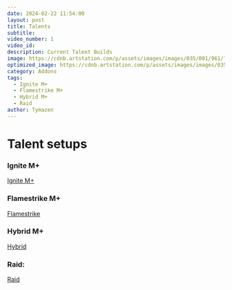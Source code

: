 ```yaml
---
date: 2024-02-22 11:54:00
layout: post
title: Talents
subtitle:
video_number: 1
video_id:
description: Current Talent Builds
image: https://cdnb.artstation.com/p/assets/images/images/035/001/961/large/istvan-danyi-firemage-2500.jpg?1613835891
optimized_image: https://cdnb.artstation.com/p/assets/images/images/035/001/961/large/istvan-danyi-firemage-2500.jpg?1613835891
category: Addons
tags:
  - Ignite M+
  - Flamestrike M+
  - Hybrid M+
  - Raid
author: Tymazen
---
```

# Talent setups

### Ignite M+
<a href="https://www.wowhead.com/talent-calc/embed/mage/fire/DAPFYElYQQEQVIkQVUBUNVVRCIVFVEVQZECBA">Ignite M+</a>

### Flamestrike M+
<a href="https://www.wowhead.com/talent-calc/embed/mage/fire/DAPFYElYQQEQVIkQVUBUNVVRSJUVUURAZEBQ">Flamestrike</a>

### Hybrid M+
<a href="https://www.wowhead.com/talent-calc/embed/mage/fire/DAPFYElYQQEQVIkQVUBUNVVRSJERVEVQZEBE">Hybrid</a>

### Raid:
<a href="https://www.wowhead.com/talent-calc/embed/mage/fire/DAPFYAlYQQUQUYkQVUBUNVVRGYFBVERVYEBA">Raid</a>
